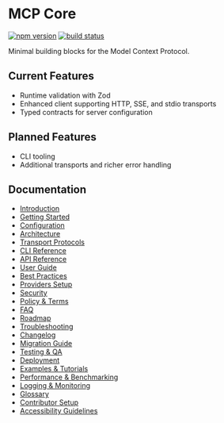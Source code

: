 # MCP Core

[![npm version](https://img.shields.io/npm/v/@cortex-os/mcp-core)](https://www.npmjs.com/package/@cortex-os/mcp-core)
[![build status](https://img.shields.io/github/actions/workflow/status/Cortex-OS/Cortex-OS/ci.yml?branch=main&label=CI)](https://github.com/Cortex-OS/Cortex-OS/actions/workflows/ci.yml)

Minimal building blocks for the Model Context Protocol.

## Current Features

- Runtime validation with Zod
- Enhanced client supporting HTTP, SSE, and stdio transports
- Typed contracts for server configuration

## Planned Features

- CLI tooling
- Additional transports and richer error handling

## Documentation

- [Introduction](./introduction.md)
- [Getting Started](./getting-started.md)
- [Configuration](./configuration.md)
- [Architecture](./architecture.md)
- [Transport Protocols](./transport-protocols.md)
- [CLI Reference](./cli-reference.md)
- [API Reference](./api-reference.md)
- [User Guide](./user-guide.md)
- [Best Practices](./best-practices.md)
- [Providers Setup](./providers-setup.md)
- [Security](./security.md)
- [Policy & Terms](./policy.md)
- [FAQ](./faq.md)
- [Roadmap](./roadmap.md)
- [Troubleshooting](./troubleshooting.md)
- [Changelog](./changelog.md)
- [Migration Guide](./migration-guide.md)
- [Testing & QA](./testing.md)
- [Deployment](./deployment.md)
- [Examples & Tutorials](./examples.md)
- [Performance & Benchmarking](./performance.md)
- [Logging & Monitoring](./logging-monitoring.md)
- [Glossary](./glossary.md)
- [Contributor Setup](./contributor-setup.md)
- [Accessibility Guidelines](./accessibility.md)
